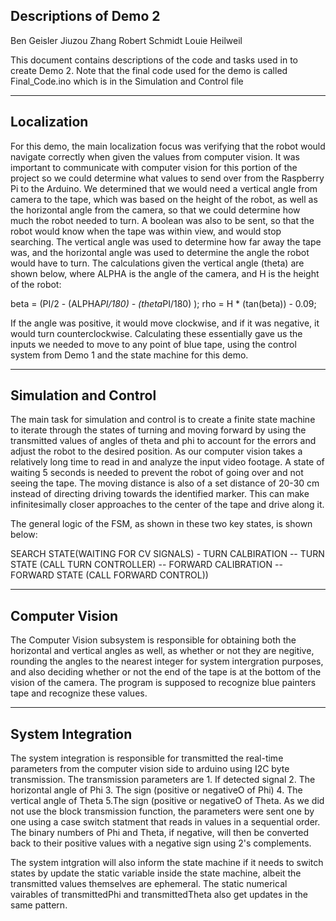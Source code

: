 Descriptions of Demo 2
---------------------------------------------------------------------------------------------------------------

Ben Geisler
Jiuzou Zhang
Robert Schmidt
Louie Heilweil

This document contains descriptions of the code and tasks used in to create Demo 2.
Note that the final code used for the demo is called Final_Code.ino which is in the Simulation and Control file

---------------------------------------------------------------------------------------------------------------
Localization
--
For this demo, the main localization focus was verifying that the robot would navigate correctly when given the values from computer vision.
It was important to communicate with computer vision for this portion of the project so we could determine what values to send over from
the Raspberry Pi to the Arduino. We determined that we would need a vertical angle from camera to the tape, which was based on the height of the robot,
as well as the horizontal angle from the camera, so that we could determine how much the robot needed to turn. A boolean was also to be
sent, so that the robot would know when the tape was within view, and would stop searching. The vertical angle was used to determine how far away
the tape was, and the horizontal angle was used to determine the angle the robot would have to turn. The calculations given the vertical angle (theta) are
shown below, where ALPHA is the angle of the camera, and H is the height of the robot:

beta = (PI/2 - (ALPHA*PI/180) - (theta*PI/180) );
rho = H * (tan(beta)) - 0.09;
  
If the angle was positive, it would move clockwise, and if it was negative, it would turn counterclockwise. Calculating these essentially gave 
us the inputs we needed to move to any point of blue tape, using the control system from Demo 1 and the state machine for this demo. 


---------------------------------------------------------------------------------------------------------------
Simulation and Control
--
The main task for simulation and control is to create a finite state machine to iterate through the states of turning and moving 
forward by using the transmitted values of angles of theta and phi to account for the errors and adjust the robot to the desired
position. As our computer vision takes a relatively long time to read in and analyze the input video footage. A state of waiting 5
seconds is needed to prevent the robot of going over and not seeing the tape. The moving distance is also of a set distance of 20-30
cm instead of directing driving towards the identified marker. This can make infinitesimally closer approaches to the center of the tape and drive along it.

The general logic of the FSM, as shown in these two key states, is shown below:

SEARCH STATE(WAITING FOR CV SIGNALS) - TURN CALBIRATION -- TURN STATE (CALL TURN CONTROLLER) -- FORWARD CALIBRATION -- FORWARD STATE (CALL FORWARD CONTROL))



---------------------------------------------------------------------------------------------------------------
Computer Vision
--
The Computer Vision subsystem is responsible for obtaining both the horizontal and vertical angles as well, as whether or not they are negitive, rounding the angles to the nearest integer for system intergration purposes, and also deciding whether or not the end of the tape is at the bottom of the vision of the camera. The program is supposed to recognize blue painters tape and recognize these values.

---------------------------------------------------------------------------------------------------------------
System Integration
--
The system integration is responsible for transmitted the real-time parameters from the computer vision side to arduino using I2C byte transmission. The transmission
parameters are 1. If detected signal 2. The horizontal angle of Phi 3. The sign (positive or negativeO of Phi) 4. The vertical angle of Theta 5.The sign (positive or negativeO of Theta. As we did not use the block transmission function, the parameters were sent one by one using a case switch statment that reads in values in a sequential order. The binary numbers of Phi and Theta, if negative, will then be converted back to their positive values with a negative sign using 2's complements.

The system intgration will also inform the state machine if it needs to switch states by update the static variable inside the state machine, albeit the transmitted values themselves are ephemeral. The static numerical vairables of transmittedPhi and transmittedTheta also get updates in the same pattern.
